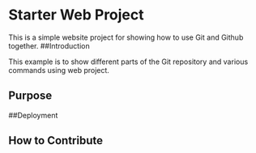 # Starter Web Project

This is a simple website  project for showing how to use Git and Github together.
##Introduction

This example is to show different parts of the Git repository and various commands using web project. 
## Purpose

##Deployment

## How to Contribute